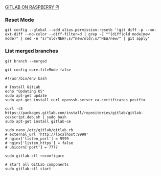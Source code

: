 [GITLAB ON RASPBERRY PI](https://x-team.com/blog/alternatives-to-github-including-github/)

### Reset Mode
```
git config --global --add alias.permission-resetb '!git diff -p --no-ext-diff --no-color --diff-filter=d | grep -E "^(diff|old mode|new mode)" | sed -e "s/^old/NEW/;s/^new/old/;s/^NEW/new/" | git apply'
```

### List merged branches
```
git branch --merged
```

```
git config core.fileMode false
```

```
#!/usr/bin/env bash

# Install GitLab
echo "Updating OS"
sudo apt-get update
sudo apt-get install curl openssh-server ca-certificates postfix

curl -sS https://packages.gitlab.com/install/repositories/gitlab/gitlab-ce/script.deb.sh | sudo bash
sudo apt-get install gitlab-ce

sudo nano /etc/gitlab/gitlab.rb
# external_url 'http://localhost:9999'
# nginx['listen_port'] = 9999
# nginx['listen_https'] = false
# unicorn['port'] = 7777

sudo gitlab-ctl reconfigure

# Start all GitLab components
sudo gitlab-ctl start
```
